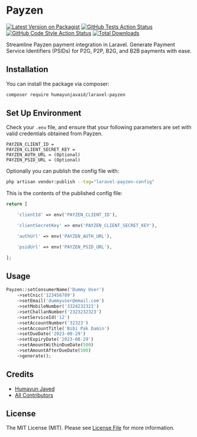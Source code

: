 # Payzen

[![Latest Version on Packagist](https://img.shields.io/packagist/v/humayunjavaid/laravel-payzen.svg?style=flat-square)](https://packagist.org/packages/humayunjavaid/laravel-payzen)
[![GitHub Tests Action Status](https://img.shields.io/github/actions/workflow/status/humayunjavaid/laravel-payzen/run-tests.yml?branch=main&label=tests&style=flat-square)](https://github.com/humayunjavaid/laravel-payzen/actions?query=workflow%3Arun-tests+branch%3Amain)
[![GitHub Code Style Action Status](https://img.shields.io/github/actions/workflow/status/humayunjavaid/laravel-payzen/fix-php-code-style-issues.yml?branch=main&label=code%20style&style=flat-square)](https://github.com/humayunjavaid/laravel-payzen/actions?query=workflow%3A"Fix+PHP+code+style+issues"+branch%3Amain)
[![Total Downloads](https://img.shields.io/packagist/dt/humayunjavaid/laravel-payzen.svg?style=flat-square)](https://packagist.org/packages/humayunjavaid/laravel-payzen)

Streamline Payzen payment integration in Laravel. Generate Payment Service Identifiers (PSIDs) for P2G, P2P, B2G, and B2B payments with ease.

## Installation

You can install the package via composer:

```bash
composer require humayunjavaid/laravel-payzen
```
## Set Up Environment

Check your ```.env``` file, and ensure that your following parameters are set with valid credentials obtained from Payzen.

```
PAYZEN_CLIENT_ID =
PAYZEN_CLIENT_SECRET_KEY =
PAYZEN_AUTH_URL = (Optional)
PAYZEN_PSID_URL = (Optional)

```
Optionally you can publish the config file with:

```bash
php artisan vendor:publish --tag="laravel-payzen-config"
```

This is the contents of the published config file:

```php
return [

    'clientId' => env('PAYZEN_CLIENT_ID'),

    'clientSecretKey' => env('PAYZEN_CLIENT_SECRET_KEY'),

    'authUrl' => env('PAYZEN_AUTH_URL'),

    'psidUrl' => env('PAYZEN_PSID_URL'),

];
```
## Usage

```php
Payzen::setConsumerName('Dummy User')
    ->setCnic('123456789')
    ->setEmail('dummyuser@email.com')
    ->setMobileNumber('3324232321')
    ->setChallanNumber('2323232323')
    ->setServiceId('12')
    ->setAccountNumber('32323')
    ->setAccountTitle('Bibi Pak Damin')
    ->setDueDate('2023-08-29')
    ->setExpiryDate('2023-08-29')
    ->setAmountWithinDueDate(500)
    ->setAmountAfterDueDate(500)
    ->generate();
```
## Credits

-   [Humayun Javed](https://github.com/humayunjavaid)
-   [All Contributors](../../contributors)

## License

The MIT License (MIT). Please see [License File](LICENSE.md) for more information.
